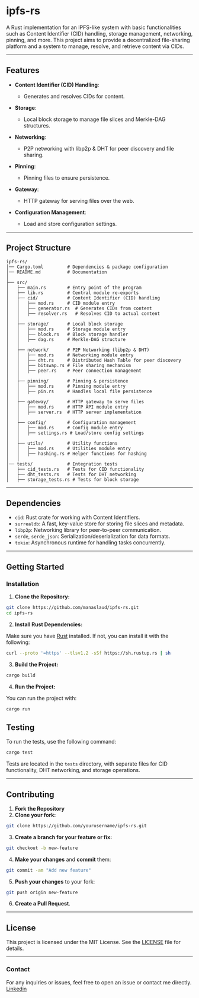 # **ipfs-rs**

A Rust implementation for an IPFS-like system with basic functionalities such as Content Identifier (CID) handling, storage management, networking, pinning, and more. This project aims to provide a decentralized file-sharing platform and a system to manage, resolve, and retrieve content via CIDs.

---

## **Features** 

- **Content Identifier (CID) Handling**:
  - Generates and resolves CIDs for content.
  
- **Storage**:
  - Local block storage to manage file slices and Merkle-DAG structures.
  
- **Networking**:
  - P2P networking with libp2p & DHT for peer discovery and file sharing.

- **Pinning**:
  - Pinning files to ensure persistence.

- **Gateway**:
  - HTTP gateway for serving files over the web.

- **Configuration Management**:
  - Load and store configuration settings.

---

## **Project Structure**

```
ipfs-rs/
│── Cargo.toml         # Dependencies & package configuration
│── README.md          # Documentation
│
├── src/
│   ├── main.rs        # Entry point of the program
│   ├── lib.rs         # Central module re-exports
│   ├── cid/           # Content Identifier (CID) handling
│   │   ├── mod.rs     # CID module entry
│   │   ├── generator.rs  # Generates CIDs from content
│   │   ├── resolver.rs   # Resolves CID to actual content
│   │
│   ├── storage/       # Local block storage
│   │   ├── mod.rs     # Storage module entry
│   │   ├── block.rs   # Block storage handler
│   │   ├── dag.rs     # Merkle-DAG structure
│   │
│   ├── network/       # P2P Networking (libp2p & DHT)
│   │   ├── mod.rs     # Networking module entry
│   │   ├── dht.rs     # Distributed Hash Table for peer discovery
│   │   ├── bitswap.rs # File sharing mechanism
│   │   ├── peer.rs    # Peer connection management
│   │
│   ├── pinning/       # Pinning & persistence
│   │   ├── mod.rs     # Pinning module entry
│   │   ├── pin.rs     # Handles local file persistence
│   │
│   ├── gateway/       # HTTP gateway to serve files
│   │   ├── mod.rs     # HTTP API module entry
│   │   ├── server.rs  # HTTP server implementation
│   │
│   ├── config/        # Configuration management
│   │   ├── mod.rs     # Config module entry
│   │   ├── settings.rs # Load/store config settings
│   │
│   ├── utils/         # Utility functions
│   │   ├── mod.rs     # Utilities module entry
│   │   ├── hashing.rs # Helper functions for hashing
│   │
│── tests/             # Integration tests
│   ├── cid_tests.rs   # Tests for CID functionality
│   ├── dht_tests.rs   # Tests for DHT networking
│   ├── storage_tests.rs # Tests for block storage
```

---

## **Dependencies**

- `cid`: Rust crate for working with Content Identifiers.
- `surrealdb`: A fast, key-value store for storing file slices and metadata.
- `libp2p`: Networking library for peer-to-peer communication.
- `serde`, `serde_json`: Serialization/deserialization for data formats.
- `tokio`: Asynchronous runtime for handling tasks concurrently.

---

## **Getting Started**

### **Installation**

1. **Clone the Repository:**

```bash
git clone https://github.com/manaslaud/ipfs-rs.git
cd ipfs-rs
```

2. **Install Rust Dependencies:**

Make sure you have [Rust](https://www.rust-lang.org/learn/get-started) installed. If not, you can install it with the following:

```bash
curl --proto '=https' --tlsv1.2 -sSf https://sh.rustup.rs | sh
```

3. **Build the Project:**

```bash
cargo build
```

4. **Run the Project:**

You can run the project with:

```bash
cargo run
```


## **Testing**

To run the tests, use the following command:

```bash
cargo test
```

Tests are located in the `tests` directory, with separate files for CID functionality, DHT networking, and storage operations.

---

## **Contributing**

1. **Fork the Repository**
2. **Clone your fork:**

```bash
git clone https://github.com/yourusername/ipfs-rs.git
```

3. **Create a branch for your feature or fix:**

```bash
git checkout -b new-feature
```

4. **Make your changes** and **commit** them:

```bash
git commit -am "Add new feature"
```

5. **Push your changes** to your fork:

```bash
git push origin new-feature
```

6. **Create a Pull Request**.

---

## **License**

This project is licensed under the MIT License. See the [LICENSE](LICENSE) file for details.

---

### **Contact**

For any inquiries or issues, feel free to open an issue or contact me directly.
[Linkedin](https://www.linkedin.com/in/manaslaud/)
